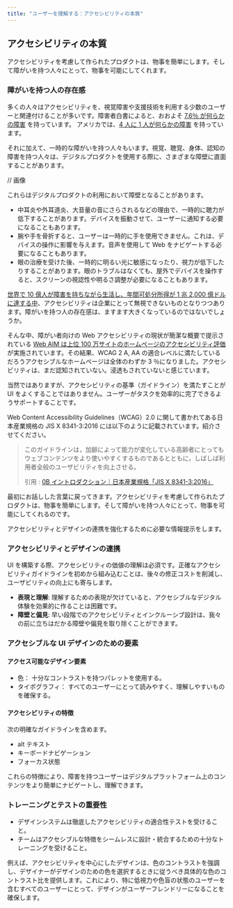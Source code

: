 ```yaml
---
title: "ユーザーを理解する：アクセシビリティの本質"
---
```

## アクセシビリティの本質
アクセシビリティを考慮して作られたプロダクトは、物事を簡単にします。そして障がいを持つ人々にとって、物事を可能にしてくれます。

### 障がいを持つ人の存在感
多くの人々はアクセシビリティを、視覚障害や支援技術を利用する少数のユーザーと関連付けることが多いです。障害者白書によると、おおよそ [7.6％ が何らかの障害](https://www8.cao.go.jp/shougai/whitepaper/r03hakusho/zenbun/siryo_02.html) を持っています。
アメリカでは、[4 人に 1 人が何らかの障害](https://www.cdc.gov/ncbddd/disabilityandhealth/infographic-disability-impacts-all.html) を持っています。

それに加えて、一時的な障がいを持つ人々もいます。視覚、聴覚、身体、認知の障害を持つ人々は、デジタルプロダクトを使用する際に、さまざまな障壁に直面することがあります。

// 画像

これらはデジタルプロダクトの利用において障壁となることがあります。
- 中耳炎や外耳道炎、大音量の音にさらされるなどの理由で、一時的に聴力が低下することがあります。デバイスを振動させて、ユーザーに通知する必要になることもあります。
- 腕や手を骨折すると、ユーザーは一時的に手を使用できません。これは、デバイスの操作に影響を与えます。音声を使用して Web をナビゲートする必要になることもあります。
- 眼の治療を受けた後、一時的に明るい光に敏感になったり、視力が低下したりすることがあります。眼のトラブルはなくても、屋外でデバイスを操作すると、スクリーンの視認性や明るさ調整が必要になることもあります。

[世界で 10 億人が障害を持ちながら生活し、年間可処分所得が 1 兆 2,000 億ドルに達する中](https://www.forrester.com/resources/customer-experience-design/digital-accessibility-basics/)、アクセシビリティは企業にとって無視できないものとなりつつあります。障がいを持つ人の存在感は、ますます大きくなっているのではないでしょうか。

そんな中、障がい者向けの Web アクセシビリティの現状が簡潔な概要で提示されている [Web AIM は上位 100 万サイトのホームページのアクセシビリティ評価](https://webaim.org/projects/million/#wcag) が実施されています。その結果、WCAG 2 A, AA の適合レベルに満たしているだろうアクセシブルなホームページは全体のわずか 3 ％になりました。アクセシビリティは、まだ認知されていない。浸透もされていないと感じています。

当然ではありますが、アクセシビリティの基準（ガイドライン）を満たすことが UI をよくすることではありません。ユーザーがタスクを効率的に完了できるようサポートすることです。

Web Content Accessibility Guidelines（WCAG）2.0 に関して書かれてある日本産業規格の JIS X 8341-3:2016 には以下のように記載されています。紹介させてください。
> このガイドラインは，加齢によって能力が変化している高齢者にとってもウェブコンテンツをより使いやすくするものであるとともに，しばしば利用者全般のユーザビリティを向上させる。
>
> 引用 : [0B イントロダクション｜日本産業規格「JIS X 8341-3:2016」](https://kikakurui.com/x8/X8341-3-2016-01.html)

最初にお話しした言葉に戻ってきます。アクセシビリティを考慮して作られたプロダクトは、物事を簡単にします。そして障がいを持つ人々にとって、物事を可能にしてくれるのです。

アクセシビリティとデザインの連携を強化するために必要な情報提示をします。

### アクセシビリティとデザインの連携
UI を構築する際、アクセシビリティの価値の理解は必須です。正確なアクセシビリティガイドラインを初めから組み込むことは、後々の修正コストを削減し、ユーザビリティの向上にも寄与します。
- **表現と理解**: 理解するための表現が欠けていると、アクセシブルなデジタル体験を効果的に作ることは困難です。
- **障壁と偏見**: 早い段階でのアクセシビリティとインクルーシブ設計は、我々の前に立ちはだかる障壁や偏見を取り除くことができます。

### アクセシブルな UI デザインのための要素
#### アクセス可能なデザイン要素
- 色： 十分なコントラストを持つパレットを使用する。
- タイポグラフィ： すべてのユーザーにとって読みやすく、理解しやすいものを確保する。
#### アクセシビリティの特徴
次の明確なガイドラインを含めます。
- alt テキスト
- キーボードナビゲーション
- フォーカス状態

これらの特徴により、障害を持つユーザーはデジタルプラットフォーム上のコンテンツをより簡単にナビゲートし、理解できます。

### トレーニングとテストの重要性
- デザインシステムは徹底したアクセシビリティの適合性テストを受けること。
- チームはアクセシブルな特徴をシームレスに設計・統合するための十分なトレーニングを受けること。

例えば、アクセシビリティを中心にしたデザインは、色のコントラストを強調し、デザイナーがデザインのための色を選択するときに従うべき具体的な色のコントラスト比を提供します。これにより、特に低視力や色盲の状態のユーザーを含むすべてのユーザーにとって、デザインがユーザーフレンドリーになることを確保します。